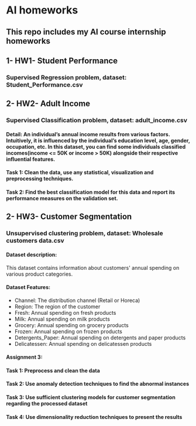 # AI homeworks
## This repo includes my AI course internship homeworks

## 1- HW1- Student Performance
### Supervised Regression problem, dataset: Student_Performance.csv

## 2- HW2- Adult Income
### Supervised Classification problem, dataset: adult_income.csv

#### Detail: An individual’s annual income results from various factors. Intuitively, it is influenced by the individual’s education level, age, gender, occupation, etc. In this dataset, you can find some individuals classified incomes(income <= 50K or income > 50K) alongside their respective influential features.
#### Task 1: Clean the data, use any statistical, visualization and preprocessing techniques.
#### Task 2: Find the best classification model for this data and report its performance measures on the validation set.

## 2- HW3- Customer Segmentation
### Unsupervised clustering problem, dataset: Wholesale customers data.csv

#### Dataset description:
This dataset contains information about customers' annual spending on various product categories.
#### Dataset Features:
 * Channel: The distribution channel (Retail or Horeca)
 * Region: The region of the customer
 * Fresh: Annual spending on fresh products
 * Milk: Annual spending on milk products
 * Grocery: Annual spending on grocery products
 * Frozen: Annual spending on frozen products
 * Detergents_Paper: Annual spending on detergents and paper products
 * Delicatessen: Annual spending on delicatessen products
#### Assignment 3:
#### Task 1: Preprocess and clean the data
#### Task 2: Use anomaly detection techniques to find the abnormal instances
#### Task 3: Use sufficient clustering models for customer segmentation regarding the processed dataset
#### Task 4: Use dimensionality reduction techniques to present the results

